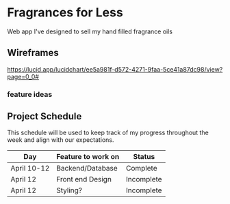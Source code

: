 
# Fragrances for Less
Web app I've designed to sell my hand filled fragrance oils



## Wireframes

 https://lucid.app/lucidchart/ee5a981f-d572-4271-9faa-5ce41a87dc98/view?page=0_0#


### feature ideas 




## Project Schedule

This schedule will be used to keep track of my progress throughout the week and align with our expectations.  

|  Day | Feature to work on | Status
|---|---| ---|
|April 10-12 | Backend/Database| Complete
|April 12 | Front end Design | Incomplete
|April 12 | Styling? | Incomplete

